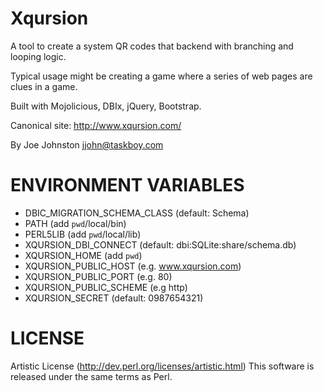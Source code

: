 # Xqursion

A tool to create a system QR codes that backend with branching and looping logic.

Typical usage might be creating a game where a series of web pages are clues
in a game.

Built with Mojolicious, DBIx, jQuery, Bootstrap.

Canonical site: http://www.xqursion.com/

By Joe Johnston <jjohn@taskboy.com>

# ENVIRONMENT VARIABLES

 * DBIC_MIGRATION_SCHEMA_CLASS (default: Schema)
 * PATH                        (add `pwd`/local/bin)
 * PERL5LIB                    (add `pwd`/local/lib)
 * XQURSION_DBI_CONNECT        (default: dbi:SQLite:share/schema.db)
 * XQURSION_HOME               (add `pwd`)
 * XQURSION_PUBLIC_HOST        (e.g. www.xqursion.com)
 * XQURSION_PUBLIC_PORT        (e.g. 80)
 * XQURSION_PUBLIC_SCHEME      (e.g  http)
 * XQURSION_SECRET             (default: 0987654321)
 
# LICENSE

Artistic License (http://dev.perl.org/licenses/artistic.html)
This software is released under the same terms as Perl.
